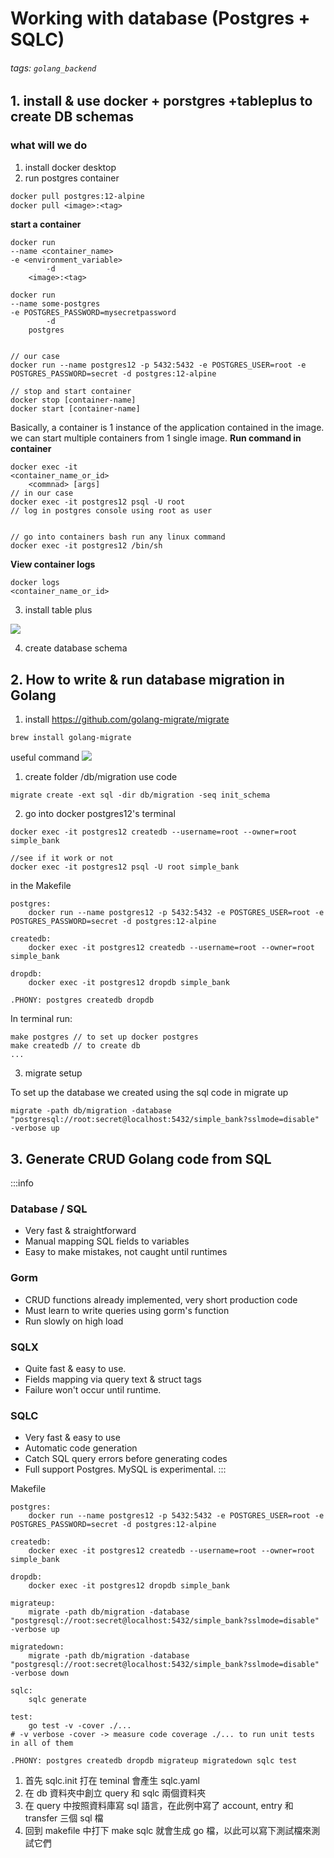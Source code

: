 # Working with database (Postgres + SQLC)

###### tags: `golang_backend`

## 1. install & use docker + porstgres +tableplus to create DB schemas

### what will we do

1. install docker desktop
2. run postgres container

```dockerfile
docker pull postgres:12-alpine
docker pull <image>:<tag>
```

**start a container**

```dockerfile=
docker run
--name <container_name>
-e <environment_variable>
        -d
    <image>:<tag>

docker run
--name some-postgres
-e POSTGRES_PASSWORD=mysecretpassword
        -d
    postgres


// our case
docker run --name postgres12 -p 5432:5432 -e POSTGRES_USER=root -e POSTGRES_PASSWORD=secret -d postgres:12-alpine

// stop and start container
docker stop [container-name]
docker start [container-name]
```

Basically, a container is 1 instance of the application contained in the image.
we can start multiple containers from 1 single image.
**Run command in container**

```dockerfile=
docker exec -it
<container_name_or_id>
    <commnad> [args]
// in our case
docker exec -it postgres12 psql -U root
// log in postgres console using root as user


// go into containers bash run any linux command
docker exec -it postgres12 /bin/sh
```

**View container logs**

```dockerfile=
docker logs
<container_name_or_id>
```

3. install table plus

![](https://i.imgur.com/OC9zU4D.png)

4. create database schema

## 2. How to write & run database migration in Golang

1. install https://github.com/golang-migrate/migrate

```
brew install golang-migrate
```

useful command
![](https://i.imgur.com/zc1BMSf.png)

1. create folder /db/migration
   use code

```
migrate create -ext sql -dir db/migration -seq init_schema
```

2. go into docker postgres12's terminal

```
docker exec -it postgres12 createdb --username=root --owner=root simple_bank

//see if it work or not
docker exec -it postgres12 psql -U root simple_bank
```

in the Makefile

```
postgres:
	docker run --name postgres12 -p 5432:5432 -e POSTGRES_USER=root -e POSTGRES_PASSWORD=secret -d postgres:12-alpine

createdb:
	docker exec -it postgres12 createdb --username=root --owner=root simple_bank

dropdb:
	docker exec -it postgres12 dropdb simple_bank

.PHONY: postgres createdb dropdb
```

In terminal run:

```
make postgres // to set up docker postgres
make createdb // to create db
...
```

3. migrate setup

To set up the database we created using the sql code in migrate up

```
migrate -path db/migration -database "postgresql://root:secret@localhost:5432/simple_bank?sslmode=disable" -verbose up
```

## 3. Generate CRUD Golang code from SQL

:::info

### Database / SQL

- Very fast & straightforward
- Manual mapping SQL fields to variables
- Easy to make mistakes, not caught until runtimes

### Gorm

- CRUD functions already implemented, very short production code
- Must learn to write queries using gorm's function
- Run slowly on high load

### SQLX

- Quite fast & easy to use.
- Fields mapping via query text & struct tags
- Failure won't occur until runtime.

### SQLC

- Very fast & easy to use
- Automatic code generation
- Catch SQL query errors before generating codes
- Full support Postgres. MySQL is experimental.
  :::

Makefile

```
postgres:
	docker run --name postgres12 -p 5432:5432 -e POSTGRES_USER=root -e POSTGRES_PASSWORD=secret -d postgres:12-alpine

createdb:
	docker exec -it postgres12 createdb --username=root --owner=root simple_bank

dropdb:
	docker exec -it postgres12 dropdb simple_bank

migrateup:
	migrate -path db/migration -database "postgresql://root:secret@localhost:5432/simple_bank?sslmode=disable" -verbose up

migratedown:
	migrate -path db/migration -database "postgresql://root:secret@localhost:5432/simple_bank?sslmode=disable" -verbose down

sqlc:
	sqlc generate

test:
	go test -v -cover ./...
# -v verbose -cover -> measure code coverage ./... to run unit tests in all of them

.PHONY: postgres createdb dropdb migrateup migratedown sqlc test
```

1. 首先 sqlc.init 打在 teminal
   會產生 sqlc.yaml
2. 在 db 資料夾中創立 query 和 sqlc 兩個資料夾
3. 在 query 中按照資料庫寫 sql 語言，在此例中寫了 account, entry 和 transfer 三個 sql 檔
4. 回到 makefile 中打下 make sqlc 就會生成 go 檔，以此可以寫下測試檔來測試它們
